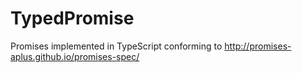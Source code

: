 TypedPromise
============

Promises implemented in TypeScript conforming to http://promises-aplus.github.io/promises-spec/
